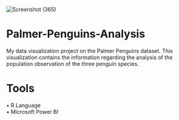 ![Screenshot (365)](https://user-images.githubusercontent.com/102712597/194695224-43a37b3a-2316-4295-8bb8-7cf07ca56f87.png)


# Palmer-Penguins-Analysis
My data visualization project on the Palmer Penguins dataset. This visualization contains the information regarding the analysis of the population observation of the three penguin species.

# Tools
• R Language <br>
• Microsoft Power BI
